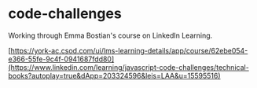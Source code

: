 # code-challenges
Working through Emma Bostian's course on LinkedIn Learning.

[https://york-ac.csod.com/ui/lms-learning-details/app/course/62ebe054-e366-55fe-9c4f-0941687fdd80](https://www.linkedin.com/learning/javascript-code-challenges/technical-books?autoplay=true&dApp=203324596&leis=LAA&u=15595516)
